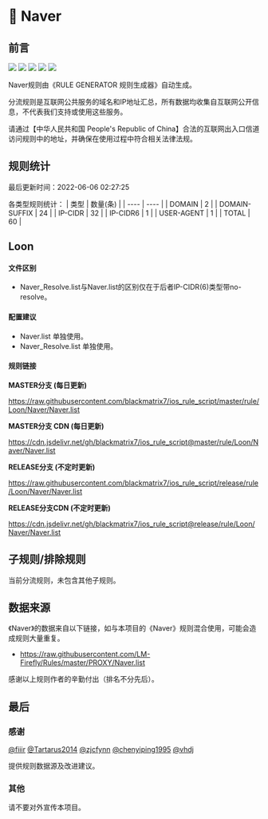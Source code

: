 # 🧸 Naver

## 前言

![](https://shields.io/badge/-移除重复规则-ff69b4) ![](https://shields.io/badge/-DOMAIN与DOMAIN--SUFFIX合并-green) ![](https://shields.io/badge/-DOMAIN--SUFFIX间合并-critical) ![](https://shields.io/badge/-DOMAIN--SUFFIX与DOMAIN--KEYWORD合并-blue) ![](https://shields.io/badge/-IP--CIDR(6)合并-blueviolet) 

Naver规则由《RULE GENERATOR 规则生成器》自动生成。

分流规则是互联网公共服务的域名和IP地址汇总，所有数据均收集自互联网公开信息，不代表我们支持或使用这些服务。

请通过【中华人民共和国 People's Republic of China】合法的互联网出入口信道访问规则中的地址，并确保在使用过程中符合相关法律法规。

## 规则统计

最后更新时间：2022-06-06 02:27:25

各类型规则统计：
| 类型 | 数量(条)  | 
| ---- | ----  |
| DOMAIN | 2  | 
| DOMAIN-SUFFIX | 24  | 
| IP-CIDR | 32  | 
| IP-CIDR6 | 1  | 
| USER-AGENT | 1  | 
| TOTAL | 60  | 


## Loon 

#### 文件区别
- Naver_Resolve.list与Naver.list的区别仅在于后者IP-CIDR(6)类型带no-resolve。

#### 配置建议
- Naver.list 单独使用。
- Naver_Resolve.list 单独使用。

#### 规则链接
**MASTER分支 (每日更新)**

https://raw.githubusercontent.com/blackmatrix7/ios_rule_script/master/rule/Loon/Naver/Naver.list

**MASTER分支 CDN (每日更新)**

https://cdn.jsdelivr.net/gh/blackmatrix7/ios_rule_script@master/rule/Loon/Naver/Naver.list

**RELEASE分支 (不定时更新)**

https://raw.githubusercontent.com/blackmatrix7/ios_rule_script/release/rule/Loon/Naver/Naver.list

**RELEASE分支CDN (不定时更新)**

https://cdn.jsdelivr.net/gh/blackmatrix7/ios_rule_script@release/rule/Loon/Naver/Naver.list

## 子规则/排除规则


当前分流规则，未包含其他子规则。

## 数据来源

《Naver》的数据来自以下链接，如与本项目的《Naver》规则混合使用，可能会造成规则大量重复。

- https://raw.githubusercontent.com/LM-Firefly/Rules/master/PROXY/Naver.list


感谢以上规则作者的辛勤付出（排名不分先后）。

## 最后

### 感谢

[@fiiir](https://github.com/fiiir) [@Tartarus2014](https://github.com/Tartarus2014) [@zjcfynn](https://github.com/zjcfynn) [@chenyiping1995](https://github.com/chenyiping1995) [@vhdj](https://github.com/vhdj)

提供规则数据源及改进建议。

### 其他

请不要对外宣传本项目。